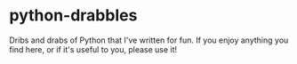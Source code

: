 # python-drabbles
Dribs and drabs of Python that I've written for fun.
If you enjoy anything you find here, or if it's useful to you, please use it!
